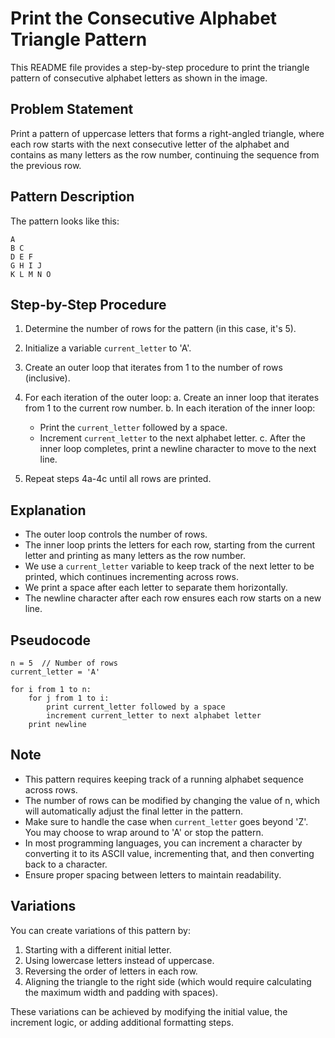 # Print the Consecutive Alphabet Triangle Pattern

This README file provides a step-by-step procedure to print the triangle pattern of consecutive alphabet letters as shown in the image.

## Problem Statement

Print a pattern of uppercase letters that forms a right-angled triangle, where each row starts with the next consecutive letter of the alphabet and contains as many letters as the row number, continuing the sequence from the previous row.

## Pattern Description

The pattern looks like this:
```
A
B C
D E F
G H I J
K L M N O
```

## Step-by-Step Procedure

1. Determine the number of rows for the pattern (in this case, it's 5).

2. Initialize a variable `current_letter` to 'A'.

3. Create an outer loop that iterates from 1 to the number of rows (inclusive).

4. For each iteration of the outer loop:
   a. Create an inner loop that iterates from 1 to the current row number.
   b. In each iteration of the inner loop:
      - Print the `current_letter` followed by a space.
      - Increment `current_letter` to the next alphabet letter.
   c. After the inner loop completes, print a newline character to move to the next line.

5. Repeat steps 4a-4c until all rows are printed.

## Explanation

- The outer loop controls the number of rows.
- The inner loop prints the letters for each row, starting from the current letter and printing as many letters as the row number.
- We use a `current_letter` variable to keep track of the next letter to be printed, which continues incrementing across rows.
- We print a space after each letter to separate them horizontally.
- The newline character after each row ensures each row starts on a new line.

## Pseudocode

```
n = 5  // Number of rows
current_letter = 'A'

for i from 1 to n:
    for j from 1 to i:
        print current_letter followed by a space
        increment current_letter to next alphabet letter
    print newline
```

## Note

- This pattern requires keeping track of a running alphabet sequence across rows.
- The number of rows can be modified by changing the value of n, which will automatically adjust the final letter in the pattern.
- Make sure to handle the case when `current_letter` goes beyond 'Z'. You may choose to wrap around to 'A' or stop the pattern.
- In most programming languages, you can increment a character by converting it to its ASCII value, incrementing that, and then converting back to a character.
- Ensure proper spacing between letters to maintain readability.

## Variations

You can create variations of this pattern by:
1. Starting with a different initial letter.
2. Using lowercase letters instead of uppercase.
3. Reversing the order of letters in each row.
4. Aligning the triangle to the right side (which would require calculating the maximum width and padding with spaces).

These variations can be achieved by modifying the initial value, the increment logic, or adding additional formatting steps.
